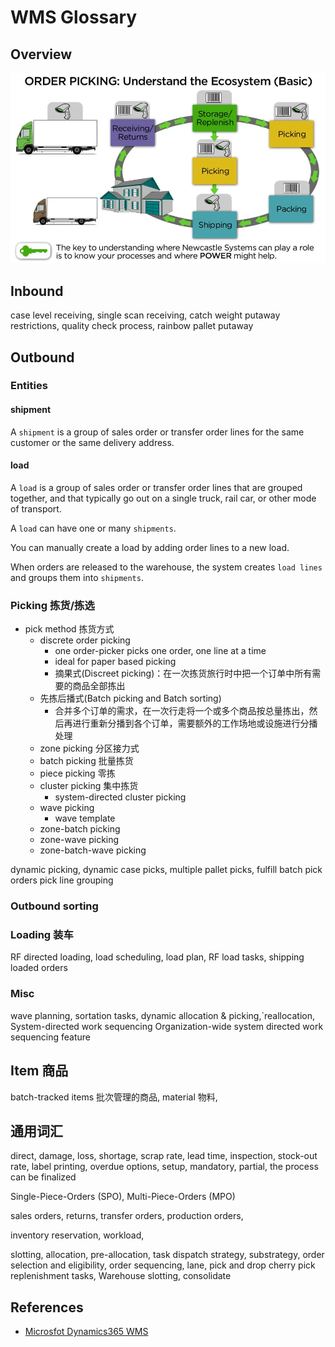 # WMS Glossary

## Overview

![](assets/img/picking-ecosystem.webp)

## Inbound

case level receiving,  single scan receiving, catch weight
putaway restrictions, quality check process, rainbow pallet putaway

## Outbound

### Entities

#### shipment

A `shipment` is a group of sales order or transfer order lines for the same customer or the same delivery address.

#### load

A `load` is a group of sales order or transfer order lines that are grouped together, and that typically go out on a single truck, rail car, or other mode of transport. 

A `load` can have one or many `shipments`. 

You can manually create a load by adding order lines to a new load. 

When orders are released to the warehouse, the system creates `load lines` and groups them into `shipments`.

### Picking 拣货/拣选

- pick method 拣货方式
   - discrete order picking
      - one order-picker picks one order, one line at a time
      - ideal for paper based picking
      - 摘果式(Discreet picking)：在一次拣货旅行时中把一个订单中所有需要的商品全部拣出
   - 先拣后播式(Batch picking and Batch sorting)
      - 合并多个订单的需求，在一次行走将一个或多个商品按总量拣出，然后再进行重新分播到各个订单，需要额外的工作场地或设施进行分播处理
   - zone picking 分区接力式
   - batch picking 批量拣货
   - piece picking 零拣
   - cluster picking 集中拣货
      - system-directed cluster picking
   - wave picking
      - wave template
   - zone-batch picking
   - zone-wave picking
   - zone-batch-wave picking

dynamic picking, dynamic case picks, multiple pallet picks, fulfill batch pick orders
pick line grouping

### Outbound sorting


### Loading 装车

RF directed loading, load scheduling, load plan, RF load tasks, shipping loaded orders

### Misc

wave planning, sortation tasks, dynamic allocation & picking,`reallocation, System-directed work sequencing
Organization-wide system directed work sequencing feature

## Item 商品

batch-tracked items 批次管理的商品, material 物料,

## 通用词汇

direct, damage, loss, shortage, scrap rate, lead time, inspection, stock-out rate, label printing, overdue
options, setup, mandatory, partial, the process can be finalized

Single-Piece-Orders (SPO), Multi-Piece-Orders (MPO) 

sales orders, returns, transfer orders, production orders, 

inventory reservation, workload, 

slotting, allocation, pre-allocation, task dispatch strategy, substrategy, order selection and eligibility, order sequencing, lane, pick and drop
cherry pick replenishment tasks, Warehouse slotting, consolidate


## References

- [Microsfot Dynamics365 WMS](https://docs.microsoft.com/en-us/dynamics365/supply-chain/warehousing/warehouse-management-overview)
